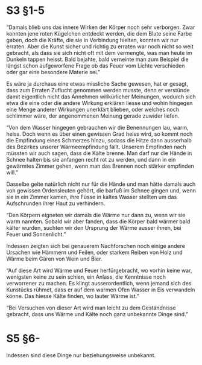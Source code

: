 # S3 §1-5
“Damals blieb uns das innere Wirken der Körper noch sehr verborgen. Zwar konnten jene roten Kügelchen entdeckt werden, die dem Blute seine Farbe gaben, doch die Kräfte, die sie in Verbindung hielten, konnten wir nur erraten. Aber die Kunst sicher und richtig zu erraten war noch nicht so weit gebracht, als dass sie sich nicht oft mit dem vermengte, was man heute im Dunkeln tappen heisst. Bald bejahte, bald verneinte man zum Beispiel die längst schon aufgeworfene Frage ob das Feuer vom Lichte verschieden oder gar eine besondere Materie sei.”

Es wäre ja durchaus eine etwas missliche Sache gewesen, hat er gesagt, dass zum Erraten Zuflucht genommen werden musste, denn er verstünde damit eigentlich nicht das Annehmen willkürlicher Meinungen, wodurch sich etwa die eine oder die andere Wirkung erklären liesse und wohin hingegen eine Menge anderer Wirkungen unerklärt blieben, oder welches noch schlimmer wäre, der angenommenen Meinung gerade zuwider liefen.

“Von dem Wasser hingegen gebrauchen wir die Benennungen lau, warm, heiss. Doch wenn es über einen gewissen Grad heiss wird, so kommt noch die Empfindung eines Schmerzes hinzu, sodass die Hitze dann ausserhalb des Bezirkes unserer Wärmeempfindung fällt.
Unserem Empfinden nach müssten wir auch sagen, dass die Kälte brenne. Man darf nur die Hände in Schnee halten bis sie anfangen recht rot zu werden, und dann in ein gewärmtes Zimmer gehen, wenn man das Brennen noch stärker empfinden will.”

Dasselbe gelte natürlich nicht nur für die Hände und man hätte damals auch von gewissen Ordensleuten gehört, die barfuß im Schnee gingen und, wenn sie in ein Zimmer kamen, ihre Füsse in kaltes Wasser stellten um das Aufschrunden ihrer Haut zu verhindern.

“Den Körpern eigneten wir damals die Wärme nur dann zu, wenn wir sie warm nannten. Sobald wir aber fanden, dass die Körper bald wärmer bald kälter wurden, suchten wir den Ursprung der Wärme ausser ihnen, bei Feuer und Sonnenlicht.”

Indessen zeigten sich bei genauerem Nachforschen noch einige andere Ursachen wie Hämmern und Feilen, oder starkem Reiben von Holz und Wärme beim Gären von Wein und Bier.

“Auf diese Art wird Wärme und Feuer herfürgebracht, wo vorhin keine war, wenigsten keine zu sein schien, ein Anlass, die Kenntnisse noch verworrener zu machen. Es klingt ausserordentlich, wenn jemand sich des Kunstücks rühmet, dass er auf dem warmen Ofen Wasser in Eis verwandeln könne. Das hiesse Kälte finden, wo lauter Wärme ist.”

“Bei Versuchen von dieser Art wird man leicht zu dem Geständnisse gebracht, dass uns Wärme und Kälte noch ganz unbekannte Dinge sind.”

# S5 §6-
Indessen sind diese Dinge nur beziehungsweise unbekannt.
